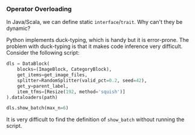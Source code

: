 ### Operator Overloading

In Java/Scala, we can define static `interface`/`trait`. Why can't they be dynamic? 

Python implements duck-typing, which is handy but it is error-prone. The problem with duck-typing is that it makes code inference very difficult. Consider the following script:

```python
dls = DataBlock(
    blocks=(ImageBlock, CategoryBlock),
    get_items=get_image_files,
    splitter=RandomSplitter(valid_pct=0.2, seed=42),
    get_y=parent_label,
    item_tfms=[Resize(192, method='squish')]
).dataloaders(path)

dls.show_batch(max_n=6)
```

It is very difficult to find the definition of `show_batch` without running the script.
